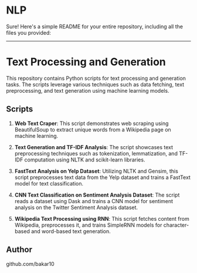 # NLP
Sure! Here's a simple README for your entire repository, including all the files you provided:

---

# Text Processing and Generation

This repository contains Python scripts for text processing and generation tasks. The scripts leverage various techniques such as data fetching, text preprocessing, and text generation using machine learning models.

## Scripts

1. **Web Text Craper**: This script demonstrates web scraping using BeautifulSoup to extract unique words from a Wikipedia page on machine learning.

2. **Text Generation and TF-IDF Analysis**: The script showcases text preprocessing techniques such as tokenization, lemmatization, and TF-IDF computation using NLTK and scikit-learn libraries.

3. **FastText Analysis on Yelp Dataset**: Utilizing NLTK and Gensim, this script preprocesses text data from the Yelp dataset and trains a FastText model for text classification.

4. **CNN Text Classification on Sentiment Analysis Dataset**: The script reads a dataset using Dask and trains a CNN model for sentiment analysis on the Twitter Sentiment Analysis dataset.

5. **Wikipedia Text Processing using RNN**: This script fetches content from Wikipedia, preprocesses it, and trains SimpleRNN models for character-based and word-based text generation.

## Author

github.com/bakar10

